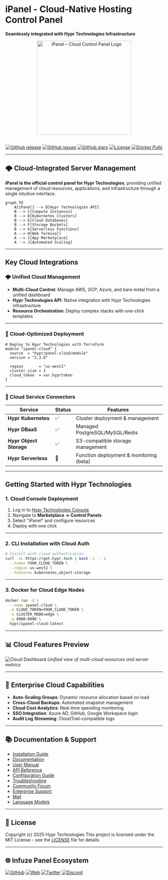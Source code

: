 # iPanel - Cloud-Native Hosting Control Panel  
**Seamlessly integrated with Hypr Technologies Infrastructure**

<div align="center">
  <img src="https://hypr.tech/images/ipanel-logo.png" alt="iPanel – Cloud Control Panel Logo" width="300"/>
  <br/><br/>

  [![GitHub release](https://img.shields.io/github/release/hypr-technologies/iPanel?style=for-the-badge)](https://github.com/hypr-technologies/iPanel/releases)
  [![GitHub issues](https://img.shields.io/github/issues/hypr-technologies/iPanel?style=for-the-badge)](https://github.com/hypr-technologies/iPanel/issues)
  [![GitHub stars](https://img.shields.io/github/stars/hypr-technologies/iPanel?style=for-the-badge)](https://github.com/hypr-technologies/iPanel/stargazers)
  [![License](https://img.shields.io/github/license/hypr-technologies/iPanel?style=for-the-badge)](https://github.com/hypr-technologies/iPanel/blob/main/LICENSE)
  [![Docker Pulls](https://img.shields.io/docker/pulls/hypr/ipanel-cloud?style=for-the-badge)](https://hub.docker.com/r/hypr/ipanel-cloud)
</div>

---

## 🌩️ Cloud-Integrated Server Management  
**iPanel is the official control panel for Hypr Technologies**, providing unified management of cloud resources, applications, and infrastructure through a single intuitive interface.

```mermaid
graph TD
    A[iPanel] --> B[Hypr Technologies API]
    B --> C[Compute Instances]
    B --> D[Kubernetes Clusters]
    B --> E[Cloud Databases]
    B --> F[Storage Buckets]
    B --> G[Serverless Functions]
    A --> H[Web Terminal]
    A --> I[App Marketplace]
    A --> J[Automated Scaling]
````

---

## Key Cloud Integrations

### 🌩️ Unified Cloud Management

* **Multi-Cloud Control**: Manage AWS, GCP, Azure, and bare metal from a unified dashboard
* **Hypr Technologies API**: Native integration with Hypr Technologies infrastructure
* **Resource Orchestration**: Deploy complex stacks with one-click templates

---

### 🚀 Cloud-Optimized Deployment

```hcl
# Deploy to Hypr Technologies with Terraform
module "ipanel-cloud" {
  source  = "hypr/panel-cloud/module"
  version = "2.3.0"

  region       = "us-west2"
  cluster_size = 3
  cloud_token  = var.hyprtoken
}
```

---

### 🔌 Cloud Service Connectors

| Service                 | Status | Features                                |
| ----------------------- | ------ | --------------------------------------- |
| **Hypr Kubernetes**     | ✅      | Cluster deployment & management         |
| **Hypr DBaaS**          | ✅      | Managed PostgreSQL/MySQL/Redis          |
| **Hypr Object Storage** | ✅      | S3-compatible storage management        |
| **Hypr Serverless**     | 🔄     | Function deployment & monitoring (beta) |

---

## Getting Started with Hypr Technologies

### 1. Cloud Console Deployment

1. Log in to [Hypr Technologies Console](https://console.hypr.tech)
2. Navigate to **Marketplace → Control Panels**
3. Select "iPanel" and configure resources
4. Deploy with one click

---

### 2. CLI Installation with Cloud Auth

```bash
# Install with cloud authentication
curl -sL https://get.hypr.tech | bash -s -- \
  --token YOUR_CLOUD_TOKEN \
  --region us-west2 \
  --features kubernetes,object-storage
```

---

### 3. Docker for Cloud Edge Nodes

```bash
docker run -d \
  --name ipanel-cloud \
  -e CLOUD_TOKEN=YOUR_CLOUD_TOKEN \
  -e CLUSTER_MODE=edge \
  -p 8080:8080 \
  hypr/ipanel-cloud:latest
```

---

## 📊 Cloud Features Preview

![Cloud Dashboard](https://hypr.tech/screenshots/cloud-dash.png)
*Unified view of multi-cloud resources and server metrics*

---

## 🏢 Enterprise Cloud Capabilities

* **Auto-Scaling Groups**: Dynamic resource allocation based on load
* **Cross-Cloud Backups**: Automated snapshot management
* **Cloud Cost Analytics**: Real-time spending monitoring
* **SSO Integration**: Azure AD, GitHub, Google Workspace login
* **Audit Log Streaming**: CloudTrail-compatible logs

---

## 📚 Documentation & Support

* [Installation Guide](https://docs.infuze.cloud/ipanel/installation)
* [Documentation](https://docs.infuze.cloud/ipanel/documentation)
* [User Manual](https://docs.infuze.cloud/ipanel/user-guide)
* [API Reference](https://docs.infuze.cloud/ipanel/api)
* [Configuration Guide](https://docs.infuze.cloud/ipanel/configuration)
* [Troubleshooting](https://docs.infuze.cloud/ipanel/troubleshooting)
* [Community Forum](https://community.infuze.cloud)
* [Enterprise Support](https://help.infuze.cloud/)
* [Mail](https://mail.infuze.cloud/)
* [Language Models](https://llm.infuze.cloud/)

---

## 📝 License

Copyright (c) 2025 Hypr Technologies
This project is licensed under the MIT License – see the [LICENSE](LICENSE) file for details.

---

## 🌐 Infuze Panel Ecosystem

[![GitHub](https://img.shields.io/badge/GitHub-hypr--technologies/iPanel-black?style=for-the-badge\&logo=github)](https://github.com/hypr-technologies/iPanel)
[![Web](https://img.shields.io/badge/Web-hypr.tech-38B2AC?style=for-the-badge)](https://infuze.cloud)
[![Twitter](https://img.shields.io/badge/Twitter-@hyprtech-1DA1F2?style=for-the-badge\&logo=twitter)](https://twitter.com/hyprtech)
[![Discord](https://img.shields.io/badge/Discord-Community-5865F2?style=for-the-badge\&logo=discord)](https://discord.gg/hypr)

```
